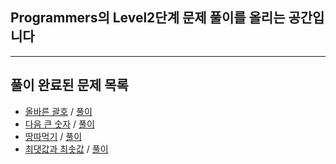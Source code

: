 ## Programmers의 Level2단계 문제 풀이를 올리는 공간입니다

* * *
## 풀이 완료된 문제 목록
* [올바른 괄호](https://programmers.co.kr/learn/courses/30/lessons/12909) / [풀이](./P12909.java)
* [다음 큰 숫자](https://programmers.co.kr/learn/courses/30/lessons/12911) / [풀이](./P12911.java)
* [땅따먹기](https://programmers.co.kr/learn/courses/30/lessons/12913) / [풀이](./P12913.java)
* [최댓값과 최솟값](https://programmers.co.kr/learn/courses/30/lessons/12939) / [풀이](./P12939.java)
